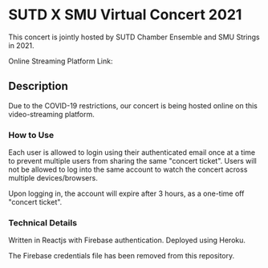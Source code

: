 # SUTD X SMU Virtual Concert 2021

This concert is jointly hosted by SUTD Chamber Ensemble and SMU Strings in 2021.

Online Streaming Platform Link: 

## Description

Due to the COVID-19 restrictions, our concert is being hosted online on this video-streaming platform. 


### How to Use

Each user is allowed to login using their authenticated email once at a time to prevent multiple users from sharing the same "concert ticket". Users will not be allowed to log into the same account to watch the concert across multiple devices/browsers.

Upon logging in, the account will expire after 3 hours, as a one-time off "concert ticket".

### Technical Details

Written in Reactjs with Firebase authentication. Deployed using Heroku.

The Firebase credentials file has been removed from this repository. 
